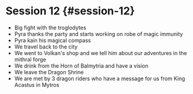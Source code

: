 # Session 12 {#session-12}

* Big fight with the troglodytes  
* Pyra thanks the party and starts working on robe of magic immunity  
* Pyra kain his magical compass  
* We travel back to the city  
* We went to Volkan's shop and we tell him about our adventures in the mithral forge  
* We drink from the Horn of Balmytria and have a vision  
* We leave the Dragon Shrine  
* We are met by 3 dragon riders who have a message for us from King Acastus in Mytros
